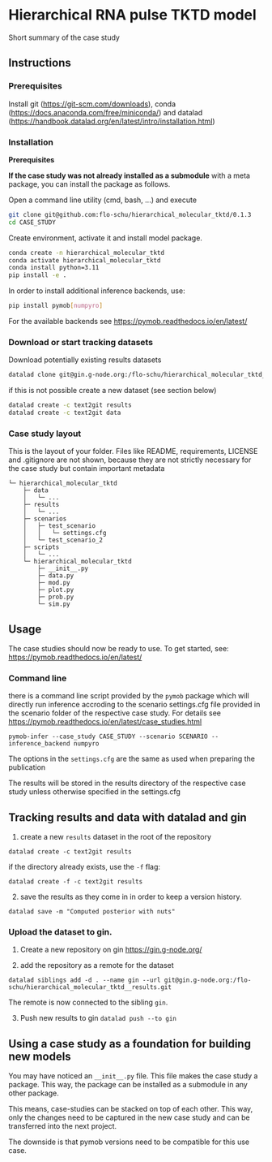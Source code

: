 # Hierarchical RNA pulse TKTD model

Short summary of the case study

## Instructions

### Prerequisites

Install git (https://git-scm.com/downloads), conda (https://docs.anaconda.com/free/miniconda/) and datalad (https://handbook.datalad.org/en/latest/intro/installation.html)

### Installation

**Prerequisites**

**If the case study was not already installed as a submodule** with a meta package, you can install the package as follows.

Open a command line utility (cmd, bash, ...) and execute

```bash
git clone git@github.com:flo-schu/hierarchical_molecular_tktd/0.1.3
cd CASE_STUDY
```

Create environment, activate it and install model package. 
```bash
conda create -n hierarchical_molecular_tktd
conda activate hierarchical_molecular_tktd
conda install python=3.11
pip install -e .
```

In order to install additional inference backends, use:

```bash
pip install pymob[numpyro]
```

For the available backends see https://pymob.readthedocs.io/en/latest/

### Download or start tracking datasets

Download potentially existing results datasets

```bash
datalad clone git@gin.g-node.org:/flo-schu/hierarchical_molecular_tktd__results.git results
```

if this is not possible create a new dataset (see section below) 
```bash
datalad create -c text2git results
datalad create -c text2git data
``` 

### Case study layout

This is the layout of your folder. Files like README, requirements, LICENSE and .gitignore are not shown, because they are not strictly necessary for the case study but contain important metadata
```
└─ hierarchical_molecular_tktd
    ├─ data
    │   └─ ...
    ├─ results
    │   └─ ...
    ├─ scenarios
    │   ├─ test_scenario
    │   │   └─ settings.cfg
    │   └─ test_scenario_2
    ├─ scripts
    │   └─ ...
    └─ hierarchical_molecular_tktd
        ├─ __init__.py
        ├─ data.py
        ├─ mod.py
        ├─ plot.py
        ├─ prob.py
        └─ sim.py
```

## Usage

The case studies should now be ready to use.
To get started, see: https://pymob.readthedocs.io/en/latest/

### Command line

there is a command line script provided by the `pymob` package which will directly
run inference accroding to the scenario settings.cfg file provided in the scenario
folder of the respective case study. For details see https://pymob.readthedocs.io/en/latest/case_studies.html

`pymob-infer --case_study CASE_STUDY --scenario SCENARIO --inference_backend numpyro`

The options in the `settings.cfg` are the same as used when preparing the publication

The results will be stored in the results directory of the respective case study 
unless otherwise specified in the settings.cfg


## Tracking results and data with datalad and gin

1. create a new `results` dataset in the root of the repository

`datalad create -c text2git results`

if the directory already exists, use the `-f` flag:

`datalad create -f -c text2git results`

2. save the results as they come in in order to keep a version history.

`datalad save -m "Computed posterior with nuts"`


### Upload the dataset to gin.


1. Create a new repository on gin https://gin.g-node.org/

2. add the repository as a remote for the dataset

`datalad siblings add -d . --name gin --url git@gin.g-node.org:/flo-schu/hierarchical_molecular_tktd__results.git`

The remote is now connected to the sibling `gin`. 

3. Push new results to gin `datalad push --to gin` 


## Using a case study as a foundation for building new models

You may have noticed an `__init__.py` file. This file makes the case study a package. This way, the package can be installed as a submodule in any other package. 

This means, case-studies can be stacked on top of each other. This way, only the changes need to be captured in the 
new case study and can be transferred into the next project.

The downside is that pymob versions need to be compatible for this use case.